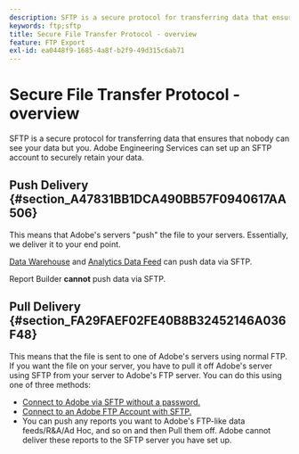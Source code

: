 ```yaml
---
description: SFTP is a secure protocol for transferring data that ensures that nobody can see your data but you. Adobe Engineering Services can set up an SFTP account to securely retain your data.
keywords: ftp;sftp
title: Secure File Transfer Protocol - overview
feature: FTP Export
exl-id: ea0448f9-1685-4a8f-b2f9-49d315c6ab71
---
```

# Secure File Transfer Protocol - overview

SFTP  is a secure protocol for transferring data that ensures that nobody can see your data but you. Adobe Engineering Services can set up an SFTP account to securely retain your data.

## Push Delivery {#section_A47831BB1DCA490BB57F0940617AA506}

This means that Adobe's servers "push" the file to your servers. Essentially, we deliver it to your end point.

[Data Warehouse](/help/export/ftp-and-sftp/c-sftp/ftp-sftp-dw.md) and [Analytics Data Feed](/help/export/analytics-data-feed/data-feed-overview.md) can push data via SFTP.

Report Builder **cannot** push data via SFTP.

## Pull Delivery {#section_FA29FAEF02FE40B8B32452146A036F48}

This means that the file is sent to one of Adobe's servers using normal FTP. If you want the file on your server, you have to pull it off Adobe's server using SFTP from your server to Adobe's FTP server. You can do this using one of three methods:

* [Connect to Adobe via SFTP without a password.](/help/export/ftp-and-sftp/c-sftp/ftp-sftp-cert-auth.md) 
* [Connect to an Adobe FTP Account with SFTP.](/help/export/ftp-and-sftp/c-sftp/ftp-sftp-connect.md) 
* You can push any reports you want to Adobe's FTP-like data feeds/R&A/Ad Hoc, and so on and then Pull them off. Adobe cannot deliver these reports to the SFTP server you have set up.
